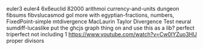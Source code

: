euler3
euler4
6x6euclid
82000
arithmoi
currency-and-units
dungeon
fibsums
fibvslucasmod
gol
more with egyptian-fractions, numbers, FixedPoint-simple
mtdivergence MacLaurin Taylor Divergence Test
neural
sumdiff-lucaslike
put the ghcjs graph thing on and use this as a lib?
perfect triperfect not including 1
https://www.youtube.com/watch?v=Cw0IYZuo3HU
proper divisors